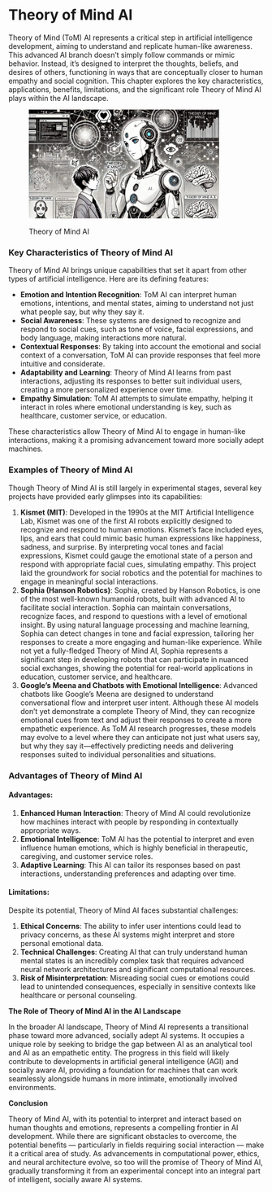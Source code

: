 # Theory of Mind AI

Theory of Mind (ToM) AI represents a critical step in artificial intelligence development, aiming to understand and replicate human-like awareness. This advanced AI branch doesn’t simply follow commands or mimic behavior. Instead, it’s designed to interpret the thoughts, beliefs, and desires of others, functioning in ways that are conceptually closer to human empathy and social cognition. This chapter explores the key characteristics, applications, benefits, limitations, and the significant role Theory of Mind AI plays within the AI landscape.

<div align="left">

<figure><img src="../../.gitbook/assets/image (117).png" alt="" width="375"><figcaption><p>Theory of Mind AI</p></figcaption></figure>

</div>

### **Key Characteristics of Theory of Mind AI**

Theory of Mind AI brings unique capabilities that set it apart from other types of artificial intelligence. Here are its defining features:

* **Emotion and Intention Recognition**: ToM AI can interpret human emotions, intentions, and mental states, aiming to understand not just what people say, but why they say it.
* **Social Awareness**: These systems are designed to recognize and respond to social cues, such as tone of voice, facial expressions, and body language, making interactions more natural.
* **Contextual Responses**: By taking into account the emotional and social context of a conversation, ToM AI can provide responses that feel more intuitive and considerate.
* **Adaptability and Learning**: Theory of Mind AI learns from past interactions, adjusting its responses to better suit individual users, creating a more personalized experience over time.
* **Empathy Simulation**: ToM AI attempts to simulate empathy, helping it interact in roles where emotional understanding is key, such as healthcare, customer service, or education.

These characteristics allow Theory of Mind AI to engage in human-like interactions, making it a promising advancement toward more socially adept machines.

### **Examples of Theory of Mind AI**

Though Theory of Mind AI is still largely in experimental stages, several key projects have provided early glimpses into its capabilities:

1. **Kismet (MIT)**: Developed in the 1990s at the MIT Artificial Intelligence Lab, Kismet was one of the first AI robots explicitly designed to recognize and respond to human emotions. Kismet’s face included eyes, lips, and ears that could mimic basic human expressions like happiness, sadness, and surprise. By interpreting vocal tones and facial expressions, Kismet could gauge the emotional state of a person and respond with appropriate facial cues, simulating empathy. This project laid the groundwork for social robotics and the potential for machines to engage in meaningful social interactions.
2. **Sophia (Hanson Robotics)**: Sophia, created by Hanson Robotics, is one of the most well-known humanoid robots, built with advanced AI to facilitate social interaction. Sophia can maintain conversations, recognize faces, and respond to questions with a level of emotional insight. By using natural language processing and machine learning, Sophia can detect changes in tone and facial expression, tailoring her responses to create a more engaging and human-like experience. While not yet a fully-fledged Theory of Mind AI, Sophia represents a significant step in developing robots that can participate in nuanced social exchanges, showing the potential for real-world applications in education, customer service, and healthcare.
3. **Google’s Meena and Chatbots with Emotional Intelligence**: Advanced chatbots like Google’s Meena are designed to understand conversational flow and interpret user intent. Although these AI models don’t yet demonstrate a complete Theory of Mind, they can recognize emotional cues from text and adjust their responses to create a more empathetic experience. As ToM AI research progresses, these models may evolve to a level where they can anticipate not just what users say, but why they say it—effectively predicting needs and delivering responses suited to individual personalities and situations.

### **Advantages of Theory of Mind AI**

#### **Advantages:**

1. **Enhanced Human Interaction**: Theory of Mind AI could revolutionize how machines interact with people by responding in contextually appropriate ways.
2. **Emotional Intelligence**: ToM AI has the potential to interpret and even influence human emotions, which is highly beneficial in therapeutic, caregiving, and customer service roles.
3. **Adaptive Learning**: This AI can tailor its responses based on past interactions, understanding preferences and adapting over time.

#### **Limitations:**

Despite its potential, Theory of Mind AI faces substantial challenges:

1. **Ethical Concerns**: The ability to infer user intentions could lead to privacy concerns, as these AI systems might interpret and store personal emotional data.
2. **Technical Challenges**: Creating AI that can truly understand human mental states is an incredibly complex task that requires advanced neural network architectures and significant computational resources.
3. **Risk of Misinterpretation**: Misreading social cues or emotions could lead to unintended consequences, especially in sensitive contexts like healthcare or personal counseling.

**The Role of Theory of Mind AI in the AI Landscape**

In the broader AI landscape, Theory of Mind AI represents a transitional phase toward more advanced, socially adept AI systems. It occupies a unique role by seeking to bridge the gap between AI as an analytical tool and AI as an empathetic entity. The progress in this field will likely contribute to developments in artificial general intelligence (AGI) and socially aware AI, providing a foundation for machines that can work seamlessly alongside humans in more intimate, emotionally involved environments.

**Conclusion**

Theory of Mind AI, with its potential to interpret and interact based on human thoughts and emotions, represents a compelling frontier in AI development. While there are significant obstacles to overcome, the potential benefits — particularly in fields requiring social interaction — make it a critical area of study. As advancements in computational power, ethics, and neural architecture evolve, so too will the promise of Theory of Mind AI, gradually transforming it from an experimental concept into an integral part of intelligent, socially aware AI systems.
